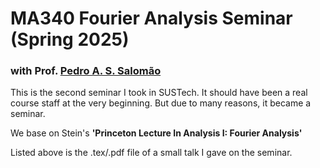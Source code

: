 # MA340 Fourier Analysis Seminar (Spring 2025)

### with Prof. [Pedro A. S. Salomão](https://math.sustech.edu.cn/c/salomaopedro)

This is the second seminar I took in SUSTech. It should have been a real course staff at the very beginning. But due to many reasons, it became a seminar.

We base on Stein's **'Princeton Lecture In Analysis I: Fourier Analysis'**

Listed above is the .tex/.pdf file of a small talk I gave on the seminar.
